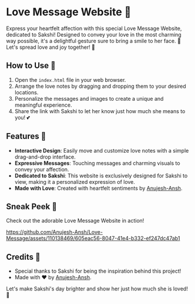 # Love Message Website 💖

Express your heartfelt affection with this special Love Message Website, dedicated to Sakshi! Designed to convey your love in the most charming way possible, it's a delightful gesture sure to bring a smile to her face. 💌 Let's spread love and joy together! 💞

## How to Use 🌹

1. Open the `index.html` file in your web browser.
2. Arrange the love notes by dragging and dropping them to your desired locations.
3. Personalize the messages and images to create a unique and meaningful experience.
4. Share the link with Sakshi to let her know just how much she means to you! 💕

## Features 🌟

- **Interactive Design**: Easily move and customize love notes with a simple drag-and-drop interface.
- **Expressive Messages**: Touching messages and charming visuals to convey your affection.
- **Dedicated to Sakshi**: This website is exclusively designed for Sakshi to view, making it a personalized expression of love.
- **Made with Love**: Created with heartfelt sentiments by [Anujesh-Ansh](https://github.com/Anujesh-Ansh).

## Sneak Peek 👀

Check out the adorable Love Message Website in action!

https://github.com/Anujesh-Ansh/Love-Message/assets/110138469/605eac56-8047-41e4-b332-ef247dc47ab1


## Credits 💖

- Special thanks to Sakshi for being the inspiration behind this project!
- Made with ❤️ by [Anujesh-Ansh](https://github.com/Anujesh-Ansh).

Let's make Sakshi's day brighter and show her just how much she is loved! 💞
